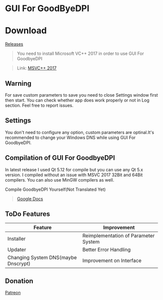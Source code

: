 # GUI For GoodByeDPI


# Download
[Releases](https://github.com/hex4d0r/GUI-for-GoodbyeDPI/releases/download/v1.0.3/)



> You need to install Microsoft VC++ 2017 in order to use GUI For GoodbyeDPI

> Link: [MSVC++ 2017](https://support.microsoft.com/en-us/help/2977003/the-latest-supported-visual-c-downloads)

## Warning
For save custom parameters to save you need to close Settings window first then start. You can check whether app does work properly or not in Log section. Feel free to report issues.

## Settings
You don't need to configure any option, custom parameters are optinal.It's recommended to change your Windows DNS while using GUI For GoodbyeDPI.

## Compilation of GUI For GoodbyeDPI
In latest release I used Qt 5.12 for compile but you can use any Qt 5.x version. I compiled without an issue with MSVC 2017 32Bit and 64Bit compilers. You can also use MinGW compilers as well.

Compile GoodbyeDPI Yourself(Not Translated Yet)
> [Google Docs](https://docs.google.com/document/d/1LMGmFVu17NKItqTpJKGKXMhX58xWcCJPezddCo73e7c/edit?usp=sharing)


## ToDo Features

| Feature | Improvement |
| -- | --|
| Installer |Reimplementation of Parameter System|
| Updater |Better Error Handling|
| Changing System DNS(maybe Dnscrypt)|Improvement on Interface |

## Donation
[Patreon](https://www.patreon.com/hex4d0r)
